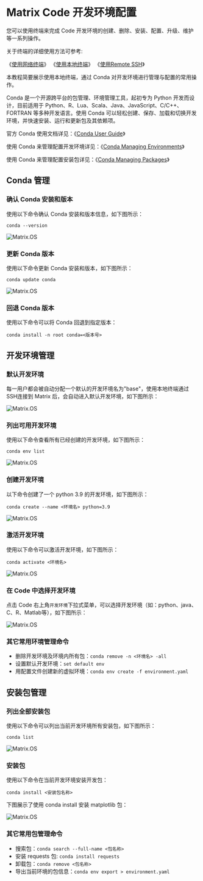 # Matrix Code 开发环境配置

您可以使用终端来完成 Code 开发环境的创建、删除、安装、配置、升级、维护等一系列操作。

关于终端的详细使用方法可参考:

《[使用网络终端](zh-cn/userguide/os/tools/terminals/webt.md)》
《[使用本地终端](zh-cn/userguide/os/tools/terminals/localt.md)》
《[使用Remote SSH](zh-cn/userguide/os/tools/terminals/remotessh.md)》

本教程简要展示使用本地终端，通过 Conda 对开发环境进行管理与配置的常用操作。

Conda 是一个开源跨平台的包管理、环境管理工具，起初专为 Python 开发而设计，目前适用于 Python、R、Lua、Scala、Java、JavaScript、C/C++、FORTRAN 等多种开发语言。使用 Conda 可以轻松创建、保存、加载和切换开发环境，并快速安装、运行和更新包及其依赖项。

官方 Conda 使用文档详见：《[Conda User Guide](https://conda.io/projects/conda/en/latest/user-guide/index.html)》

使用 Conda 来管理配置开发环境详见：《[Conda Managing Environments](https://conda.io/projects/conda/en/latest/user-guide/getting-started.html#managing-environments)》

使用 Conda 来管理配置安装包详见：《[Conda Managing Packages](https://conda.io/projects/conda/en/latest/user-guide/getting-started.html#managing-packages)》

## Conda 管理

### 确认 Conda 安装和版本

使用以下命令确认 Conda 安装和版本信息，如下图所示：

```
conda --version
```

![Matrix.OS](../../../../../media/os/tools/code/condaversion.gif "查看conda安装版本")

### 更新 Conda 版本

使用以下命令更新 Conda 安装和版本，如下图所示：

```
conda update conda
```

![Matrix.OS](../../../../../media/os/tools/code/updateconda.gif "更新conda安装版本")

### 回退 Conda 版本

使用以下命令可以将 Conda 回退到指定版本：

```
conda install -n root conda=<版本号> 
```

## 开发环境管理

### 默认开发环境

每一用户都会被自动分配一个默认的开发环境名为"base"，使用本地终端通过SSH连接到 Matrix 后，会自动进入默认开发环境，如下图所示：

![Matrix.OS](../../../../../media/os/tools/code/defaultenv.gif "Code 默认开发环境")


### 列出可用开发环境

使用以下命令查看所有已经创建的开发环境，如下图所示：

```
conda env list
```

![Matrix.OS](../../../../../media/os/tools/code/envlist.gif "列出可用开发环境")

### 创建开发环境

以下命令创建了一个 python 3.9 的开发环境，如下图所示：

```
conda create --name <环境名> python=3.9
```

![Matrix.OS](../../../../../media/os/tools/code/createenv.gif "创建开发环境")

### 激活开发环境

使用以下命令可以激活开发环境，如下图所示：

```
conda activate <环境名>
```

![Matrix.OS](../../../../../media/os/tools/code/activateenv.gif "激活开发环境")

### 在 Code 中选择开发环境

点击 Code 右上角`开发环境`下拉式菜单，可以选择开发环境（如：python、java、C、R、Matlab等），如下图所示：

![Matrix.OS](../../../../../media/os/tools/code/selectenv.gif "选择开发环境")

### 其它常用环境管理命令

* 删除开发环境及环境内所有包：```conda remove -n <环境名> -all```
* 设置默认开发环境：```set default env```
* 用配置文件创建新的虚拟环境：```conda env create -f environment.yaml```

## 安装包管理

### 列出全部安装包

使用以下命令可以列出当前开发环境所有安装包，如下图所示：

```
conda list
```

![Matrix.OS](../../../../../media/os/tools/code/condalist.gif "列出所有安装包")

### 安装包

使用以下命令在当前开发环境安装开发包：

```
conda install <安装包名称>
```

下图展示了使用 conda install 安装 matplotlib 包：

![Matrix.OS](../../../../../media/os/tools/code/condainstall.gif "安装包")

### 其它常用包管理命令

* 搜索包：```conda search --full-name <包名称>```
* 安装 requests 包: ```conda install requests```
* 卸载包：```conda remove <包名称>```
* 导出当前环境的包信息：```conda env export > environment.yaml```